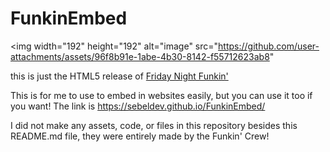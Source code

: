 # FunkinEmbed
<img width="192" height="192" alt="image" src="https://github.com/user-attachments/assets/96f8b91e-1abe-4b30-8142-f55712623ab8"

this is just the HTML5 release of [Friday Night Funkin'](https://github.com/FunkinCrew/Funkin)

This is for me to use to embed in websites easily, but you can use it too if you want! 
The link is https://sebeldev.github.io/FunkinEmbed/

I did not make any assets, code, or files in this repository besides this README.md file, they were entirely made by the Funkin' Crew!
